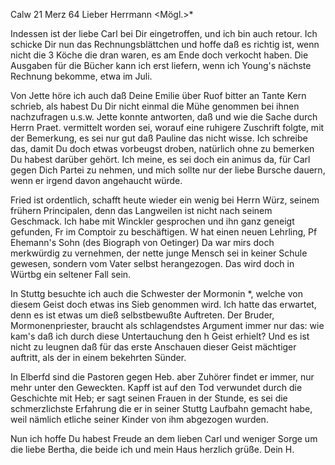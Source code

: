  Calw 21 Merz 64
Lieber Herrmann <Mögl.>*

Indessen ist der liebe Carl bei Dir eingetroffen, und ich bin auch retour. Ich schicke Dir nun das Rechnungsblättchen und hoffe daß es richtig ist, wenn nicht die 3 Köche die dran waren, es am Ende doch verkocht haben. Die Ausgaben für die Bücher kann ich erst liefern, wenn ich Young's nächste Rechnung bekomme, etwa im Juli.

Von Jette höre ich auch daß Deine Emilie über Ruof bitter an Tante Kern schrieb, als habest Du Dir nicht einmal die Mühe genommen bei ihnen nachzufragen u.s.w. Jette konnte antworten, daß und wie die Sache durch Herrn Praet. vermittelt worden sei, worauf eine ruhigere Zuschrift folgte, mit der Bemerkung, es sei nur gut daß Pauline das nicht wisse. Ich schreibe das, damit Du doch etwas vorbeugst droben, natürlich ohne zu bemerken Du habest darüber gehört. Ich meine, es sei doch ein animus da, für Carl gegen Dich Partei zu nehmen, und mich sollte nur der liebe Bursche dauern, wenn er irgend davon angehaucht würde.

Fried ist ordentlich, schafft heute wieder ein wenig bei Herrn Würz, seinem frühern Principalen, denn das Langweilen ist nicht nach seinem Geschmack. Ich habe mit Winckler gesprochen und ihn ganz geneigt gefunden, Fr im Comptoir zu beschäftigen. W hat einen neuen Lehrling, Pf Ehemann's Sohn (des Biograph von Oetinger) Da war mirs doch merkwürdig zu vernehmen, der nette junge Mensch sei in keiner Schule gewesen, sondern vom Vater selbst herangezogen. Das wird doch in Würtbg ein seltener Fall sein.

In Stuttg besuchte ich auch die Schwester der Mormonin <Schramm>*, welche von diesem Geist doch etwas ins Sieb genommen wird. Ich hatte das erwartet, denn es ist etwas um dieß selbstbewußte Auftreten. Der Bruder, Mormonenpriester, braucht als schlagendstes Argument immer nur das: wie kam's daß ich durch diese Untertauchung den h Geist erhielt? Und es ist nicht zu leugnen daß für das erste Anschauen dieser Geist mächtiger auftritt, als der in einem bekehrten Sünder.

In Elberfd sind die Pastoren gegen Heb. aber Zuhörer findet er immer, nur mehr unter den Geweckten. Kapff ist auf den Tod verwundet durch die Geschichte mit Heb; er sagt seinen Frauen in der Stunde, es sei die schmerzlichste Erfahrung die er in seiner Stuttg Laufbahn gemacht habe, weil nämlich etliche seiner Kinder von ihm abgezogen wurden.

Nun ich hoffe Du habest Freude an dem lieben Carl und weniger Sorge um die liebe Bertha, die beide ich und mein Haus herzlich grüße.
 Dein H.

